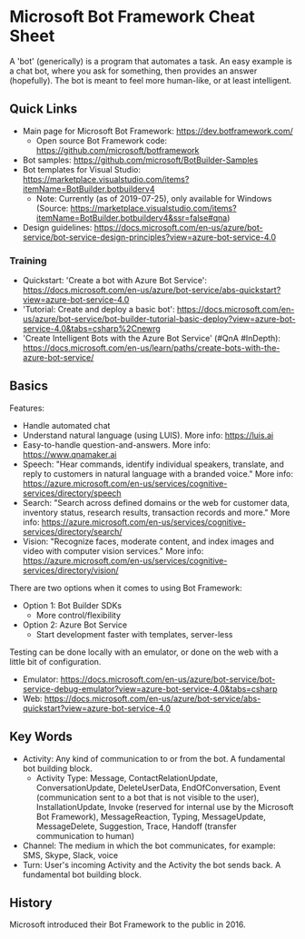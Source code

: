 # Microsoft Bot Framework Cheat Sheet

A 'bot' (generically) is a program that automates a task. An easy example is a chat bot, where you ask for something, then provides an answer (hopefully). The bot is meant to feel more human-like, or at least intelligent.

## Quick Links
- Main page for Microsoft Bot Framework: https://dev.botframework.com/
  - Open source Bot Framework code: https://github.com/microsoft/botframework
- Bot samples: https://github.com/microsoft/BotBuilder-Samples
- Bot templates for Visual Studio: https://marketplace.visualstudio.com/items?itemName=BotBuilder.botbuilderv4
  - Note: Currently (as of 2019-07-25), only available for Windows (Source: https://marketplace.visualstudio.com/items?itemName=BotBuilder.botbuilderv4&ssr=false#qna)
- Design guidelines: https://docs.microsoft.com/en-us/azure/bot-service/bot-service-design-principles?view=azure-bot-service-4.0

### Training
- Quickstart: 'Create a bot with Azure Bot Service': https://docs.microsoft.com/en-us/azure/bot-service/abs-quickstart?view=azure-bot-service-4.0
- 'Tutorial: Create and deploy a basic bot': https://docs.microsoft.com/en-us/azure/bot-service/bot-builder-tutorial-basic-deploy?view=azure-bot-service-4.0&tabs=csharp%2Cnewrg
- 'Create Intelligent Bots with the Azure Bot Service' (#QnA #InDepth): https://docs.microsoft.com/en-us/learn/paths/create-bots-with-the-azure-bot-service/

## Basics

Features:
- Handle automated chat
- Understand natural language (using LUIS). More info: https://luis.ai
- Easy-to-handle question-and-answers. More info: https://www.qnamaker.ai
- Speech: "Hear commands, identify individual speakers, translate, and reply to customers in natural language with a branded voice." More info: https://azure.microsoft.com/en-us/services/cognitive-services/directory/speech
- Search: "Search across defined domains or the web for customer data, inventory status, research results, transaction records and more." More info: https://azure.microsoft.com/en-us/services/cognitive-services/directory/search/
- Vision: "Recognize faces, moderate content, and index images and video with computer vision services." More info: https://azure.microsoft.com/en-us/services/cognitive-services/directory/vision/

There are two options when it comes to using Bot Framework:
- Option 1: Bot Builder SDKs
  - More control/flexibility
- Option 2: Azure Bot Service
  - Start development faster with templates, server-less
  
Testing can be done locally with an emulator, or done on the web with a little bit of configuration.
- Emulator: https://docs.microsoft.com/en-us/azure/bot-service/bot-service-debug-emulator?view=azure-bot-service-4.0&tabs=csharp
- Web: https://docs.microsoft.com/en-us/azure/bot-service/abs-quickstart?view=azure-bot-service-4.0


## Key Words
- Activity: Any kind of communication to or from the bot. A fundamental bot building block.
  - Activity Type: Message, ContactRelationUpdate, ConversationUpdate, DeleteUserData, EndOfConversation, Event (communication sent to a bot that is not visible to the user), InstallationUpdate, Invoke (reserved for internal use by the Microsoft Bot Framework), MessageReaction, Typing, MessageUpdate, MessageDelete, Suggestion, Trace, Handoff (transfer communication to human)
- Channel: The medium in which the bot communicates, for example: SMS, Skype, Slack, voice
- Turn: User's incoming Activity and the Activity the bot sends back. A fundamental bot building block.


## History
Microsoft introduced their Bot Framework to the public in 2016.
